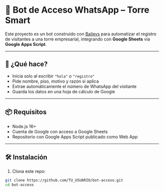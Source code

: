 # 🤖 Bot de Acceso WhatsApp – Torre Smart

Este proyecto es un bot construido con [Baileys](https://github.com/WhiskeySockets/Baileys) para automatizar el registro de visitantes a una torre empresarial, integrando con **Google Sheets** vía **Google Apps Script**.

---

## 🚀 ¿Qué hace?

- Inicia solo al escribir `"hola"` o `"registro"`
- Pide nombre, piso, motivo y razón si aplica
- Extrae automáticamente el número de WhatsApp del visitante
- Guarda los datos en una hoja de cálculo de Google

---

## 📦 Requisitos

- Node.js 16+
- Cuenta de Google con acceso a Google Sheets
- Repositorio con Google Apps Script publicado como Web App

---

## 🛠 Instalación

1. Clona este repo:

```bash
git clone https://github.com/TU_USUARIO/bot-acceso.git
cd bot-acceso
